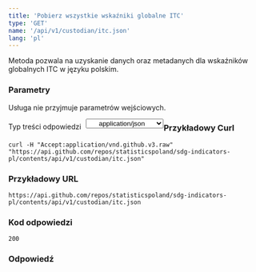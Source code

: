 ```yaml
---
title: 'Pobierz wszystkie wskaźniki globalne ITC'
type: 'GET'
name: '/api/v1/custodian/itc.json'
lang: 'pl'
---
```


Metoda pozwala na uzyskanie danych oraz metadanych dla wskaźników globalnych ITC w języku polskim.

### Parametry

<p>Usługa nie przyjmuje parametrów wejściowych.</p>

<p style='float:left;margin-top: 7px;'>Typ treści odpowiedzi</p>
<select style='float:left;padding: 0px 15px;width: 155px;margin-left: 10px;text-align-last: center;'>
  <option>application/json</option>
</select>

<div id='example1'>

<h3 id="przykładowy-curl">Przykładowy Curl</h3>

<p><code class="highlighter-rouge">curl -H "Accept:application/vnd.github.v3.raw" "https://api.github.com/repos/statisticspoland/sdg-indicators-pl/contents/api/v1/custodian/itc.json"</code></p>

<h3 id="przykładowy-url">Przykładowy URL</h3>

<p><code class="highlighter-rouge">https://api.github.com/repos/statisticspoland/sdg-indicators-pl/contents/api/v1/custodian/itc.json</code></p>

<h3 id="przykładowy-kod-odpowiedzi">Kod odpowiedzi</h3>

<p><code class="highlighter-rouge">200</code></p>

<h3 id="przykładowa-odpowiedź">Odpowiedź</h3>

<p><code class="highlighter-rouge" id="show-data-itc">
</code></p>

</div>


<script>

$.getJSON('https://sdg.gov.pl/api/v1/custodian/itc.json', function(data) {
    $('#show-data-itc').html(JSON.stringify(data, null, 2));
});

</script>
